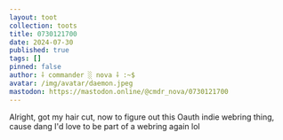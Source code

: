 ```yaml
---
layout: toot
collection: toots
title: 0730121700
date: 2024-07-30
published: true
tags: []
pinned: false
author: ⸸ commander ░ nova ⸸ :~$
avatar: /img/avatar/daemon.jpeg
mastodon: https://mastodon.online/@cmdr_nova/0730121700
---
```


Alright, got my hair cut, now to figure out this Oauth indie webring thing, cause dang I'd love to be part of a webring again lol
